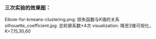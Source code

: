 ### 三次实验的效果图：
Eibow-for-kmeans-clustering.png: 损失函数与K值的关系
silhouette_coefficient.jpg: 总轮廓系数×4次
visualization: 降至2维可视化，K=7,15,30,60
